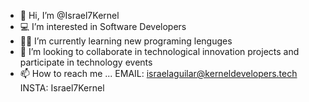 - 👋 Hi, I’m @Israel7Kernel
- 💻 I’m interested in Software Developers
- 🤘🏽 I’m currently learning new programing lenguges
- 🖤 I’m looking to collaborate in technological innovation projects and participate in technology events 
- 📫 How to reach me ...
  EMAIL: israelaguilar@kerneldevelopers.tech
  INSTA: Israel7Kernel

<!---
Israel7Kernel/Israel7Kernel is a ✨ special ✨ repository because its `README.md` (this file) appears on your GitHub profile.
You can click the Preview link to take a look at your changes.
--->

